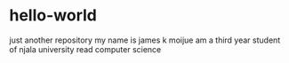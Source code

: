 # hello-world
just another repository
my name is james k moijue
am a third year student of njala university
read computer science
